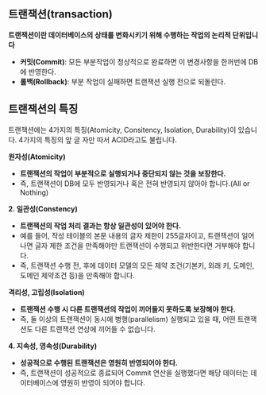 ## **트랜잭션(transaction)**

**트랜잭션이란 데이터베이스의 상태를 변화시키기 위해 수행하는 작업의 논리적 단위입니다**

- **커밋(Commit)**: 모든 부분작업이 정상적으로 완료하면 이 변경사항을 한꺼번에 DB에 반영한다.
- **롤백(Rollback)**: 부분 작업이 실패하면 트랜잭션 실행 전으로 되돌린다.

## **트랜잭션의 특징**

트랜잭션에는 4가지의 특징(Atomicity, Consitency, Isolation, Durability)이 있습니다. 4가지의 특징의 앞 글 자만 따서 ACID라고도 불립니다.


**원자성(Atomicity)**

- **트랜잭션의 작업이 부분적으로 실행되거나 중단되지 않는 것을 보장한다.**
- 즉, 트랜잭션이 DB에 모두 반영되거나 혹은 전혀 반영되지 않아야 합니다.(All or Nothing)

**2. 일관성(Constency)**

- **트랜잭션의 작업 처리 결과는 항상 일관성이 있어야 한다.**
- 예를 들어, 작성 테이블의 본문 내용의 글자 제한이 255글자이고, 트랜잭션이 일어나면 글자 제한 조건을 만족해야만 트랜잭션이 수행되고 위반한다면 거부해야 합니다.
- 즉, 트랜잭션 수행 전, 후에 데이터 모델의 모든 제약 조건(기본키, 외래 키, 도메인, 도메인 제약조건 등)을 만족해야 합니다.

**격리성, 고립성(Isolation)**

- **트랜잭션 수행 시 다른 트랜잭션의 작업이 끼어들지 못하도록 보장해야 한다.**
- 즉, 둘 이상의 트랜잭션이 동시에 병행(parallelism) 실행되고 있을 때, 어떤 트랜잭션도 다른 트랜잭션 연상에 끼어들 수 없습니다.

**4. 지속성, 영속성(Durability)**

- **성공적으로 수행된 트랜잭션은 영원히 반영되어야 한다.**
- 즉, 트랜잭션이 성공적으로 종료되어 Commit 연산을 실행했다면 해당 데이터는 데이터베이스에 영원히 반영이 되어야 합니다.